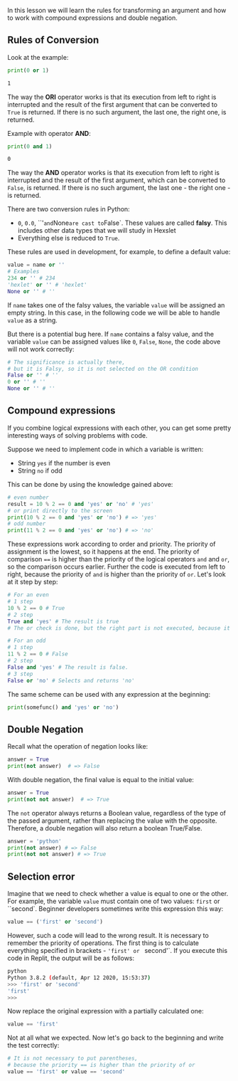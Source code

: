 
In this lesson we will learn the rules for transforming an argument and how to work with compound expressions and double negation.

## Rules of Conversion

Look at the example:

```python
print(0 or 1)
```

```bash
1
```

The way the **ORI** operator works is that its execution from left to right is interrupted and the result of the first argument that can be converted to `True` is returned. If there is no such argument, the last one, the right one, is returned.

Example with operator **AND**:

```python
print(0 and 1)
```

```bash
0
```

The way the **AND** operator works is that its execution from left to right is interrupted and the result of the first argument, which can be converted to `False`, is returned. If there is no such argument, the last one - the right one - is returned.

There are two conversion rules in Python:

* `0`, `0.0`, ``'` and `None` are cast to `False`. These values are called **falsy**. This includes other data types that we will study in Hexslet
* Everything else is reduced to `True`.

These rules are used in development, for example, to define a default value:

```python
value = name or ''
# Examples
234 or '' # 234
'hexlet' or '' # 'hexlet'
None or '' # ''
```

If `name` takes one of the falsy values, the variable `value` will be assigned an empty string. In this case, in the following code we will be able to handle `value` as a string.

But there is a potential bug here. If `name` contains a falsy value, and the variable `value` can be assigned values like `0`, `False`, `None`, the code above will not work correctly:

```python
# The significance is actually there,
# but it is Falsy, so it is not selected on the OR condition
False or '' # ''
0 or '' # ''
None or '' # ''
```

## Compound expressions

If you combine logical expressions with each other, you can get some pretty interesting ways of solving problems with code.

Suppose we need to implement code in which a variable is written:

* String `yes` if the number is even
* String `no` if odd

This can be done by using the knowledge gained above:

```python
# even number
result = 10 % 2 == 0 and 'yes' or 'no' # 'yes'
# or print directly to the screen
print(10 % 2 == 0 and 'yes' or 'no') # => 'yes'
# odd number
print(11 % 2 == 0 and 'yes' or 'no') # => 'no'
```

These expressions work according to order and priority. The priority of assignment is the lowest, so it happens at the end. The priority of comparison `==` is higher than the priority of the logical operators `and` and `or`, so the comparison occurs earlier. Further the code is executed from left to right, because the priority of `and` is higher than the priority of `or`. Let's look at it step by step:

```python
# For an even
# 1 step
10 % 2 == 0 # True
# 2 step
True and 'yes' # The result is true
# The or check is done, but the right part is not executed, because it immediately returns 'yes'.

# For an odd
# 1 step
11 % 2 == 0 # False
# 2 step
False and 'yes' # The result is false.
# 3 step
False or 'no' # Selects and returns 'no'
```

The same scheme can be used with any expression at the beginning:

```python
print(somefunc() and 'yes' or 'no')
```

## Double Negation

Recall what the operation of negation looks like:

```python
answer = True
print(not answer)  # => False
```

With double negation, the final value is equal to the initial value:

```python
answer = True
print(not not answer)  # => True
```

The `not` operator always returns a Boolean value, regardless of the type of the passed argument, rather than replacing the value with the opposite. Therefore, a double negation will also return a boolean True/False.

```python
answer = 'python'
print(not answer) # => False
print(not not answer) # => True
```

## Selection error

Imagine that we need to check whether a value is equal to one or the other. For example, the variable `value` must contain one of two values: `first` or ``second`. Beginner developers sometimes write this expression this way:

```python
value == ('first' or 'second')
```

However, such a code will lead to the wrong result. It is necessary to remember the priority of operations. The first thing is to calculate everything specified in brackets - `'first' or ` second'`. If you execute this code in Replit, the output will be as follows:

```bash
python
Python 3.8.2 (default, Apr 12 2020, 15:53:37)
>>> 'first' or 'second'
'first'
>>>
```

Now replace the original expression with a partially calculated one:

```python
value == 'first'
```

Not at all what we expected. Now let's go back to the beginning and write the test correctly:

```python
# It is not necessary to put parentheses,
# because the priority == is higher than the priority of or
value == 'first' or value == 'second'
```
